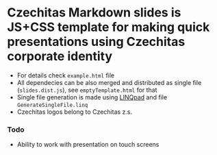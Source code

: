 # Czechitas Markdown slides is JS+CSS template for making quick presentations using Czechitas corporate identity

* For details check `example.html` file
* All dependecies can be also merged and distributed as single file (`slides.dist.js`), see `emptyTemplate.html` for that
* Single file generation is made using [LINQpad](https://www.linqpad.net/) and file `GenerateSingleFile.linq`
* Czechitas logos belong to Czechitas z.s.

### Todo

* Ability to work with presentation on touch screens
